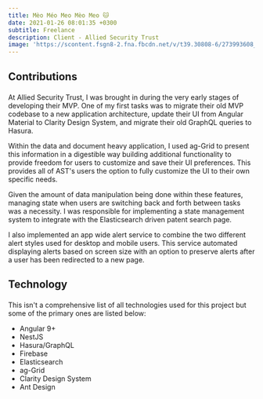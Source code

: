 ```yaml
---
title: Mèo Méo Meo Mèo Meo 🐱
date: 2021-01-26 08:01:35 +0300
subtitle: Freelance
description: Client - Allied Security Trust
image: 'https://scontent.fsgn8-2.fna.fbcdn.net/v/t39.30808-6/273993608_342949687841400_9201034210371060774_n.jpg?_nc_cat=111&ccb=1-7&_nc_sid=730e14&_nc_ohc=fUJ_6bRBPqwAX86F--q&_nc_ht=scontent.fsgn8-2.fna&oh=00_AT9qyjypsin5Fooc5t4l323OIomDHuTBLOMuN70oSd9Auw&oe=62D0B2D8'
---
```


<!-- <div class="gallery-box">
  <div class="gallery">
    <img src="/images/project-5.jpg" alt="Project">
    <img src="/images/project-8.jpg" alt="Project">
    <img src="/images/project-6.jpg" alt="Project">
  </div>
  <em>Projects / <a href="https://unsplash.com/" target="_blank">Unsplash</a></em>
</div> -->

<div class="block-header inner-sm" style="margin-top: 1.5em; margin-bottom: 1.5em">
  <h2 class="block-title line-top">Contributions</h2>
</div>

At Allied Security Trust, I was brought in during the very early stages of developing their MVP. One of my first tasks was to migrate their old MVP codebase to a new application architecture, update their UI from Angular Material to Clarity Design System, and migrate their old GraphQL queries to Hasura.

Within the data and document heavy application, I used ag-Grid to present this information in a digestible way building additional functionality to provide freedom for users to customize and save their UI preferences. This provides all of AST's users the option to fully customize the UI to their own specific needs.

Given the amount of data manipulation being done within these features, managing state when users are switching back and forth between tasks was a necessity. I was responsible for implementing a state management system to integrate with the Elasticsearch driven patent search page.

I also implemented an app wide alert service to combine the two different alert styles used for desktop and mobile users. This service automated displaying alerts based on screen size with an option to preserve alerts after a user has been redirected to a new page.

<div class="block-header inner-sm" style="margin-bottom: 1.5em">
  <h2 class="block-title line-top">Technology</h2>
</div>

This isn't a comprehensive list of all technologies used for this project but some of the primary ones are listed below:

- Angular 9+
- NestJS
- Hasura/GraphQL
- Firebase
- Elasticsearch
- ag-Grid
- Clarity Design System
- Ant Design
